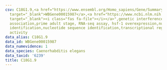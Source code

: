 ```yaml
---
csv: C18G1.9,<a href="https://www.ensembl.org/Homo_sapiens/Gene/Summary?db=core;g=WBGene00015987"
  target="_blank">WBGene00015987</a>,<a href="https://www.ncbi.nlm.nih.gov/pubmed/30894454"
  target="_blank"><i class="fas fa-file"></i></a>",genetic interference,functional
  association,prime adult stage, RNA-seq assay, hsf-1 overexpression,nucleotide sequence
  identification,nucleotide sequence identification,transcriptional regulation,up-regulates
  activity
data_alias: C18G1.9
data_id: WBGene00015987
data_numevidence: 1
data_species: Caenorhabditis elegans
data_taxid: '6239'
title: C18G1.9
---
```

